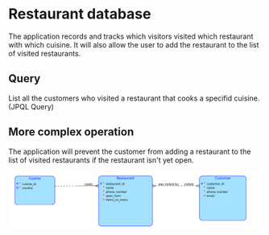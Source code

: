 <!-- # Databáze restaurací -->

<!-- Aplikace zaznamenáva a sleduje kteří návštěvníci navštívili jakou restauraci se kterou kuchyní. Umožní také uživateli přidat restauraci do seznamu navštívených restaurací. -->

<!-- ## Dotaz -->

<!-- Vypiš všechny zákazníky, kteří navštívili restauraci, která vaří danou kuchyň. -->

<!-- ## Složitější operace -->

<!-- Aplikace zabrání zákazníkovi přidat restauraci do seznamu navštívených restaurací, pokud ještě nebyla restaurace otevřena. -->

# Restaurant database

The application records and tracks which visitors visited which restaurant with which cuisine. It will also allow the user to add the restaurant to the list of visited restaurants.

## Query

List all the customers who visited a restaurant that cooks a specifid cuisine. (JPQL Query)

## More complex operation

The application will prevent the customer from adding a restaurant to the list of visited restaurants if the restaurant isn't yet open.

![DB relation scheme](images/TJV_relation_scheme3.png)

